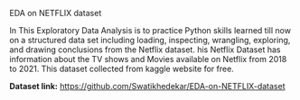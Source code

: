 EDA on NETFLIX dataset

In This Exploratory Data Analysis is to practice Python skills learned till now on a structured data set including loading, inspecting, wrangling, exploring, and drawing conclusions from the Netflix dataset.
his Netflix Dataset has information about the TV shows and Movies available on Netflix from 2018 to 2021. This dataset collected from kaggle website for free.

**Dataset link:** [https://github.com/Swatikhedekar/EDA-on-NETFLIX-dataset
](https://www.kaggle.com/datasets/swatikhedekar/exploratory-data-analysis-on-netflix-data)
